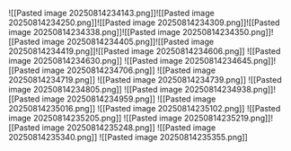![[Pasted image 20250814234143.png]]![[Pasted image 20250814234250.png]]![[Pasted image 20250814234309.png]]![[Pasted image 20250814234338.png]]![[Pasted image 20250814234350.png]]![[Pasted image 20250814234405.png]]![[Pasted image 20250814234419.png]]![[Pasted image 20250814234606.png]]
![[Pasted image 20250814234630.png]]
![[Pasted image 20250814234645.png]]![[Pasted image 20250814234706.png]]
![[Pasted image 20250814234719.png]]
![[Pasted image 20250814234739.png]]
![[Pasted image 20250814234805.png]]
![[Pasted image 20250814234938.png]]![[Pasted image 20250814234959.png]]
![[Pasted image 20250814235016.png]]
![[Pasted image 20250814235102.png]]
![[Pasted image 20250814235205.png]]
![[Pasted image 20250814235219.png]]![[Pasted image 20250814235248.png]]
![[Pasted image 20250814235340.png]]
![[Pasted image 20250814235355.png]]